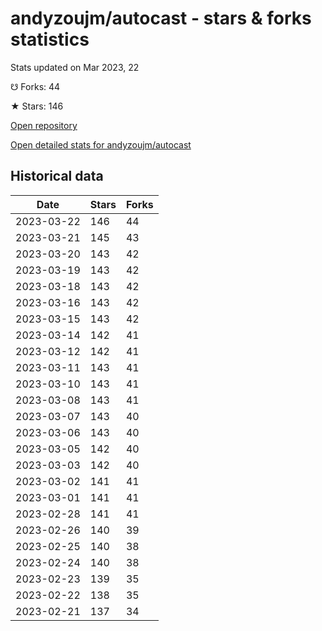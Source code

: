 # andyzoujm/autocast - stars & forks statistics

Stats updated on Mar 2023, 22

☋ Forks: 44

★ Stars: 146

[Open repository](https://github.com/andyzoujm/autocast)

[Open detailed stats for andyzoujm/autocast](https://reviewgithub.com/rep/andyzoujm/autocast)

## Historical data
| Date | Stars | Forks |
|------|-------|-------|
| 2023-03-22 | 146 | 44 | 
| 2023-03-21 | 145 | 43 | 
| 2023-03-20 | 143 | 42 | 
| 2023-03-19 | 143 | 42 | 
| 2023-03-18 | 143 | 42 | 
| 2023-03-16 | 143 | 42 | 
| 2023-03-15 | 143 | 42 | 
| 2023-03-14 | 142 | 41 | 
| 2023-03-12 | 142 | 41 | 
| 2023-03-11 | 143 | 41 | 
| 2023-03-10 | 143 | 41 | 
| 2023-03-08 | 143 | 41 | 
| 2023-03-07 | 143 | 40 | 
| 2023-03-06 | 143 | 40 | 
| 2023-03-05 | 142 | 40 | 
| 2023-03-03 | 142 | 40 | 
| 2023-03-02 | 141 | 41 | 
| 2023-03-01 | 141 | 41 | 
| 2023-02-28 | 141 | 41 | 
| 2023-02-26 | 140 | 39 | 
| 2023-02-25 | 140 | 38 | 
| 2023-02-24 | 140 | 38 | 
| 2023-02-23 | 139 | 35 | 
| 2023-02-22 | 138 | 35 | 
| 2023-02-21 | 137 | 34 | 

